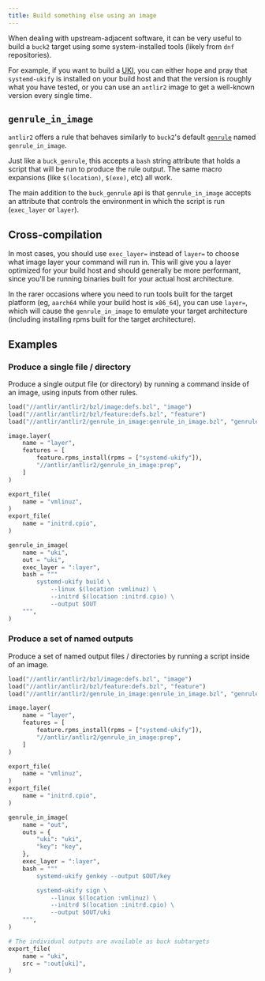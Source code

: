 ```yaml
---
title: Build something else using an image
---
```


When dealing with upstream-adjacent software, it can be very useful to build a
`buck2` target using some system-installed tools (likely from `dnf`
repositories).

For example, if you want to build a
[UKI](https://wiki.archlinux.org/title/Unified_kernel_image), you can either
hope and pray that `systemd-ukify` is installed on your build host and that the
version is roughly what you have tested, or you can use an `antlir2` image to
get a well-known version every single time.

## `genrule_in_image`

`antlir2` offers a rule that behaves similarly to `buck2`'s default
[`genrule`](https://buck2.build/docs/prelude/globals/#genrule) named
`genrule_in_image`.

Just like a `buck_genrule`, this accepts a `bash` string attribute that holds a
script that will be run to produce the rule output. The same macro expansions
(like `$(location)`, `$(exe)`, etc) all work.

The main addition to the `buck_genrule` api is that `genrule_in_image` accepts
an attribute that controls the environment in which the script is run
(`exec_layer` or `layer`).

## Cross-compilation

In most cases, you should use `exec_layer=` instead of `layer=` to choose what
image layer your command will run in. This will give you a layer optimized for
your build host and should generally be more performant, since you'll be running
binaries built for your actual host architecture.

In the rarer occasions where you need to run tools built for the target platform
(eg, `aarch64` while your build host is `x86_64`), you can use `layer=`, which
will cause the `genrule_in_image` to emulate your target architecture (including
installing rpms built for the target architecture).

## Examples

### Produce a single file / directory

Produce a single output file (or directory) by running a command inside of an
image, using inputs from other rules.

```python title="my/team/BUCK"
load("//antlir/antlir2/bzl/image:defs.bzl", "image")
load("//antlir/antlir2/bzl/feature:defs.bzl", "feature")
load("//antlir/antlir2/genrule_in_image:genrule_in_image.bzl", "genrule_in_image")

image.layer(
    name = "layer",
    features = [
        feature.rpms_install(rpms = ["systemd-ukify"]),
        "//antlir/antlir2/genrule_in_image:prep",
    ]
)

export_file(
    name = "vmlinuz",
)
export_file(
    name = "initrd.cpio",
)

genrule_in_image(
    name = "uki",
    out = "uki",
    exec_layer = ":layer",
    bash = """
        systemd-ukify build \
            --linux $(location :vmlinuz) \
            --initrd $(location :initrd.cpio) \
            --output $OUT
    """,
)
```

### Produce a set of named outputs

Produce a set of named output files / directories by running a script inside of
an image.

```python title="my/team/BUCK"
load("//antlir/antlir2/bzl/image:defs.bzl", "image")
load("//antlir/antlir2/bzl/feature:defs.bzl", "feature")
load("//antlir/antlir2/genrule_in_image:genrule_in_image.bzl", "genrule_in_image")

image.layer(
    name = "layer",
    features = [
        feature.rpms_install(rpms = ["systemd-ukify"]),
        "//antlir/antlir2/genrule_in_image:prep",
    ]
)

export_file(
    name = "vmlinuz",
)
export_file(
    name = "initrd.cpio",
)

genrule_in_image(
    name = "out",
    outs = {
        "uki": "uki",
        "key": "key",
    },
    exec_layer = ":layer",
    bash = """
        systemd-ukify genkey --output $OUT/key

        systemd-ukify sign \
            --linux $(location :vmlinuz) \
            --initrd $(location :initrd.cpio) \
            --output $OUT/uki
    """,
)

# The individual outputs are available as buck subtargets
export_file(
    name = "uki",
    src = ":out[uki]",
)
```
